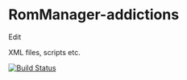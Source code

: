 RomManager-addictions
=====================

Edit

XML files, scripts etc.

[![Build Status](https://travis-ci.org/jereksel/RomManager-addictions.svg?branch=master)](https://travis-ci.org/jereksel/RomManager-addictions)
